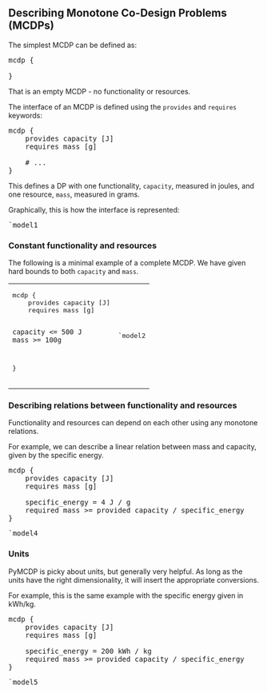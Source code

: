 
## Describing Monotone Co-Design Problems (MCDPs)

The simplest MCDP can be defined as:

<pre class='mcdp'>
mcdp {
	
}
</pre>

That is an empty MCDP - no functionality or resources.
 

The interface of an MCDP is defined using
the ``provides`` and ``requires`` keywords:

<pre class='mcdp' id='model1'>
mcdp {
	provides capacity [J]
	requires mass [g]

	# ...
}
</pre>

This defines a DP with one functionality, ``capacity``, measured in joules, 
and one resource, ``mass``, measured in grams. 

Graphically, this is how the interface is represented:

<pre class='ndp_graph_templatized'>`model1</pre>

<!--
The MCDP defined above is, however, unusable, because we have 
not specified how ``capacity`` and ``mass`` relate to one another.
Graphically, this is represented using purple unconnected arrows:

<pre class='ndp_graph_expand'>`model1</pre>
-->

### Constant functionality and resources

The following is a minimal example of a complete MCDP.
We have given hard bounds to both ``capacity`` and ``mass``.

<table><tr><td>
<pre class='mcdp' id='model2'>
mcdp {
	provides capacity [J]
	requires mass [g]

	capacity <= 500 J
	mass >= 100g
}
</pre>
</td><td>
<pre class='ndp_graph_expand'>`model2</pre>
</td></tr></table>

### Describing relations between functionality and resources

Functionality and resources can depend on each other
using any monotone relations. 

For example, we can describe a linear relation between
mass and capacity, given by the specific energy.

<pre class='mcdp' id='model4'>
mcdp {
	provides capacity [J]
	requires mass [g]

	specific_energy = 4 J / g
	required mass >= provided capacity / specific_energy
}
</pre>

<pre class='ndp_graph_expand'>`model4</pre>

### Units

PyMCDP is picky about units, but generally very helpful.
As long as the units have the right dimensionality,
it will insert the appropriate conversions.

For example, this is the same example with the specific
energy given in kWh/kg.

<pre class='mcdp' id='model5'>
mcdp {
	provides capacity [J]
	requires mass [g]

	specific_energy = 200 kWh / kg
	required mass >= provided capacity / specific_energy
}
</pre>

<pre class='ndp_graph_expand'>`model5</pre>
 
